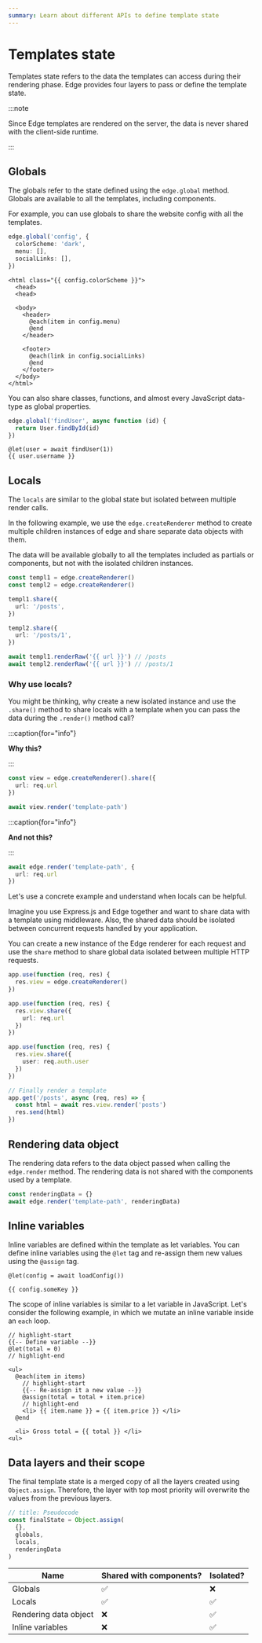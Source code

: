 ```yaml
---
summary: Learn about different APIs to define template state
---
```


# Templates state

Templates state refers to the data the templates can access during their rendering phase. Edge provides four layers to pass or define the template state.


:::note

Since Edge templates are rendered on the server, the data is never shared with the client-side runtime.

:::

## Globals

The globals refer to the state defined using the `edge.global` method. Globals are available to all the templates, including components.

For example, you can use globals to share the website config with all the templates.

```ts
edge.global('config', {
  colorScheme: 'dark',
  menu: [],
  socialLinks: [],
})
```

```edge
<html class="{{ config.colorScheme }}">
  <head>
  <head>

  <body>
    <header>
      @each(item in config.menu)
      @end
    </header>

    <footer>
      @each(link in config.socialLinks)
      @end
    </footer>
  </body>
</html>
```

You can also share classes, functions, and almost every JavaScript data-type as global properties.

```ts
edge.global('findUser', async function (id) {
  return User.findById(id)
})
```

```edge
@let(user = await findUser(1))
{{ user.username }}
```

## Locals

The `locals` are similar to the global state but isolated between multiple render calls.

In the following example, we use the `edge.createRenderer` method to create multiple children instances of edge and share separate data objects with them.

The data will be available globally to all the templates included as partials or components, but not with the isolated children instances.

```ts
const templ1 = edge.createRenderer()
const templ2 = edge.createRenderer()

templ1.share({
  url: '/posts',
})

templ2.share({
  url: '/posts/1',
})

await templ1.renderRaw('{{ url }}') // /posts
await templ2.renderRaw('{{ url }}') // /posts/1
```

### Why use locals?

You might be thinking, why create a new isolated instance and use the `.share()` method to share locals with a template when you can pass the data during the `.render()` method call?


:::caption{for="info"}

**Why this?**


:::

```ts
const view = edge.createRenderer().share({
  url: req.url
})

await view.render('template-path')
```



:::caption{for="info"}

**And not this?**


:::

```ts
await edge.render('template-path', {
  url: req.url
})
```

Let's use a concrete example and understand when locals can be helpful.

Imagine you use Express.js and Edge together and want to share data with a template using middleware. Also, the shared data should be isolated between concurrent requests handled by your application.

You can create a new instance of the Edge renderer for each request and use the `share` method to share global data isolated between multiple HTTP requests.

```ts
app.use(function (req, res) {
  res.view = edge.createRenderer()
})

app.use(function (req, res) {
  res.view.share({
    url: req.url
  })
})

app.use(function (req, res) {
  res.view.share({
    user: req.auth.user
  })
})

// Finally render a template
app.get('/posts', async (req, res) => {
  const html = await res.view.render('posts')
  res.send(html)
})
```

## Rendering data object

The rendering data refers to the data object passed when calling the `edge.render` method. The rendering data is not shared with the components used by a template.

```ts
const renderingData = {}
await edge.render('template-path', renderingData)
```

## Inline variables

Inline variables are defined within the template as let variables. You can define inline variables using the `@let` tag and re-assign them new values using the `@assign` tag.

```edge
@let(config = await loadConfig())

{{ config.someKey }}
```

The scope of inline variables is similar to a let variable in JavaScript. Let's consider the following example, in which we mutate an inline variable inside an `each` loop.

```edge
// highlight-start
{{-- Define variable --}}
@let(total = 0)
// highlight-end

<ul>
  @each(item in items)
    // highlight-start
    {{-- Re-assign it a new value --}}
    @assign(total = total + item.price)
    // highlight-end
    <li> {{ item.name }} = {{ item.price }} </li>
  @end

  <li> Gross total = {{ total }} </li>
<ul>
```

## Data layers and their scope

The final template state is a merged copy of all the layers created using `Object.assign`. Therefore, the layer with top most priority will overwrite the values from the previous layers.

```ts
// title: Pseudocode
const finalState = Object.assign(
  {},
  globals,
  locals,
  renderingData
)
```

| Name | Shared with components? | Isolated? |
|----------|------------------------|----------|
| Globals | ✅ | ❌ |
| Locals | ✅ | ✅ |
| Rendering data object | ❌ | ✅ |
| Inline variables | ❌ | ✅ |
